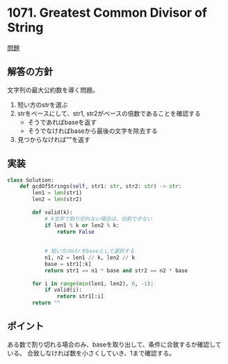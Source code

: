 # 1071. Greatest Common Divisor of String

[問題](https://leetcode.com/problems/greatest-common-divisor-of-strings/?envType=study-plan-v2&envId=leetcode-75)

## 解答の方針
文字列の最大公約数を導く問題。
1. 短い方のstrを選ぶ
2. strをベースにして、str1, str2がベースの倍数であることを確認する
    - そうであればbaseを返す
    - そうでなければbaseから最後の文字を除去する
3. 見つからなければ\"\"を返す



## 実装
```python
class Solution:
    def gcdOfStrings(self, str1: str, str2: str) -> str:
        len1 = len(str1)
        len2 = len(str2)
        
        def valid(k):
            # k文字で割り切れない場合は、分割できない
            if len1 % k or len2 % k:
                return False
            
        
            # 短い方のstrをbaseとして選択する
            n1, n2 = len1 // k, len2 // k
            base = str1[:k]
            return str1 == n1 * base and str2 == n2 * base
        
        for i in range(min(len1, len2), 0, -1):
            if valid(i):
                return str1[:i]
        return ""
```

## ポイント
ある数で割り切れる場合のみ、baseを取り出して、条件に合致するか確認している。
合致しなければ数を小さくしていき、1まで確認する。



